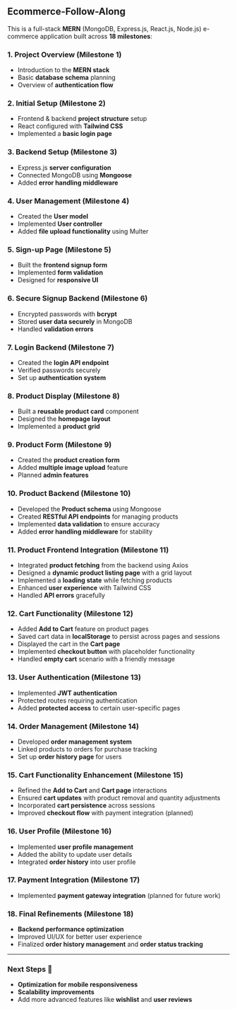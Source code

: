 ## **Ecommerce-Follow-Along**  

This is a full-stack **MERN** (MongoDB, Express.js, React.js, Node.js) e-commerce application built across **18 milestones**:

### **1. Project Overview (Milestone 1)**  
- Introduction to the **MERN stack**  
- Basic **database schema** planning  
- Overview of **authentication flow**

### **2. Initial Setup (Milestone 2)**  
- Frontend & backend **project structure** setup  
- React configured with **Tailwind CSS**  
- Implemented a **basic login page**

### **3. Backend Setup (Milestone 3)**  
- Express.js **server configuration**  
- Connected MongoDB using **Mongoose**  
- Added **error handling middleware**

### **4. User Management (Milestone 4)**  
- Created the **User model**  
- Implemented **User controller**  
- Added **file upload functionality** using Multer

### **5. Sign-up Page (Milestone 5)**  
- Built the **frontend signup form**  
- Implemented **form validation**  
- Designed for **responsive UI**

### **6. Secure Signup Backend (Milestone 6)**  
- Encrypted passwords with **bcrypt**  
- Stored **user data securely** in MongoDB  
- Handled **validation errors**

### **7. Login Backend (Milestone 7)**  
- Created the **login API endpoint**  
- Verified passwords securely  
- Set up **authentication system**

### **8. Product Display (Milestone 8)**  
- Built a **reusable product card** component  
- Designed the **homepage layout**  
- Implemented a **product grid**

### **9. Product Form (Milestone 9)**  
- Created the **product creation form**  
- Added **multiple image upload** feature  
- Planned **admin features**

### **10. Product Backend (Milestone 10)**  
- Developed the **Product schema** using Mongoose  
- Created **RESTful API endpoints** for managing products  
- Implemented **data validation** to ensure accuracy  
- Added **error handling middleware** for stability

### **11. Product Frontend Integration (Milestone 11)**  
- Integrated **product fetching** from the backend using Axios  
- Designed a **dynamic product listing page** with a grid layout  
- Implemented a **loading state** while fetching products  
- Enhanced **user experience** with Tailwind CSS  
- Handled **API errors** gracefully

### **12. Cart Functionality (Milestone 12)**  
- Added **Add to Cart** feature on product pages  
- Saved cart data in **localStorage** to persist across pages and sessions  
- Displayed the cart in the **Cart page**  
- Implemented **checkout button** with placeholder functionality  
- Handled **empty cart** scenario with a friendly message

### **13. User Authentication (Milestone 13)**  
- Implemented **JWT authentication**  
- Protected routes requiring authentication  
- Added **protected access** to certain user-specific pages

### **14. Order Management (Milestone 14)**  
- Developed **order management system**  
- Linked products to orders for purchase tracking  
- Set up **order history page** for users

### **15. Cart Functionality Enhancement (Milestone 15)**  
- Refined the **Add to Cart** and **Cart page** interactions  
- Ensured **cart updates** with product removal and quantity adjustments  
- Incorporated **cart persistence** across sessions  
- Improved **checkout flow** with payment integration (planned)

### **16. User Profile (Milestone 16)**  
- Implemented **user profile management**  
- Added the ability to update user details  
- Integrated **order history** into user profile

### **17. Payment Integration (Milestone 17)**  
- Implemented **payment gateway integration** (planned for future work)

### **18. Final Refinements (Milestone 18)**  
- **Backend performance optimization**  
- Improved UI/UX for better user experience  
- Finalized **order history management** and **order status tracking**

---

### **Next Steps** 🚀  
- **Optimization for mobile responsiveness**  
- **Scalability improvements**  
- Add more advanced features like **wishlist** and **user reviews**
